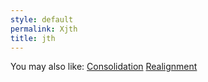```yaml
---
style: default
permalink: Xjth
title: jth
---
```

You may also like:
[Consolidation](http://scp-wiki.net/consolidation)
[Realignment](http://scp-wiki.net/realignment)